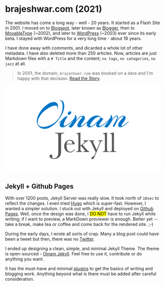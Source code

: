 # brajeshwar.com (2021)

The website has come a long way - well - 20 years. It started as a Flash Site in 2001. I moved on to [Blogspot](https://en.wikipedia.org/wiki/Blogger_(service)), later known as [Blogger](https://www.blogger.com/), then to [MovableType](https://movabletype.org) (~2002), and later to [WordPress](https://wordpress.org) (~2003) ever since its early beta. I stayed with WordPress for a very long time - about 18 years.

I have done away with comments, and dicarded a whole lot of other metadata. I have also deleted more than 250 articles. Now, articles are just Markdown files with a `# Title` and the content; `no tags`, `no categories`, `no jazz` at all.

> In 2001, the domain, `brajeshwar.com` was booked on a dare and I'm happy with that decision. [Read the Story](/about/brajeshwar.com/).

<a href="https://oinam.github.io/oinam-jekyll/">
  <img class="medium" src="/static/2021/oinam-jekyll-cover.png" alt="Oinam Jekyll" loading="lazy">
</a>

## Jekyll + Github Pages

With over 1200 posts, Jekyll Server was really slow. It took north of `10sec` to reflect the changes. I even tried [Hugo](https://gohugo.io) which is super-fast. However, I wanted a simpler solution. I stuck out with Jekyll and deployed on [Github Pages](https://pages.github.com). Well, once the design was done, I <mark>DO NOT</mark> have to run Jekyll while writing; if I want to preview, a MarkDown previewer is enough. Better yet -- take a break, make tea or coffee and come back for the rendered site. ;-)

During the early days, I wrote all sorts of crap. Many a blog post could have been a tweet but then, there was no [Twitter](https://twitter.com/brajeshwar).

I ended up designing a clean, simple, and minimal Jekyll Theme. The theme is open-sourced - [Oinam Jekyll](https://oinam.github.io/oinam-jekyll/). Feel free to use it, contribute or do anything you want.

It has the must-have and minimal [plugins](https://pages.github.com/versions/) to get the basics of writing and blogging work. Anything beyond what is there must be added after careful consideration.